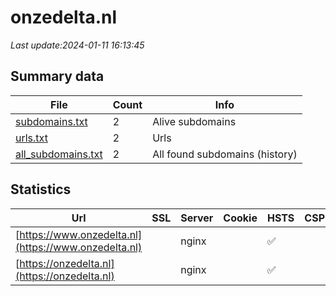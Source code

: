 # onzedelta.nl
*Last update:2024-01-11 16:13:45*
## Summary data
| File       | Count | Info |
|------------|-------|------|
|[subdomains.txt](/data/onzedelta/subdomains.txt)|2|Alive subdomains|
|[urls.txt](/data/onzedelta/urls.txt)|2|Urls|
|[all_subdomains.txt](/data/onzedelta/all_subdomains.txt)|2|All found subdomains (history)|
## Statistics
| Url | SSL | Server | Cookie | HSTS | CSP | XFO | XXP | RP | Tech |
|------------|-------|------|------|------|------|------|------|------|------|
|[https://www.onzedelta.nl](https://www.onzedelta.nl)| |nginx| |:white_check_mark: | | | |:white_check_mark: |Nginx|
|[https://onzedelta.nl](https://onzedelta.nl)| |nginx| |:white_check_mark: | | | |:white_check_mark: |Nginx|
